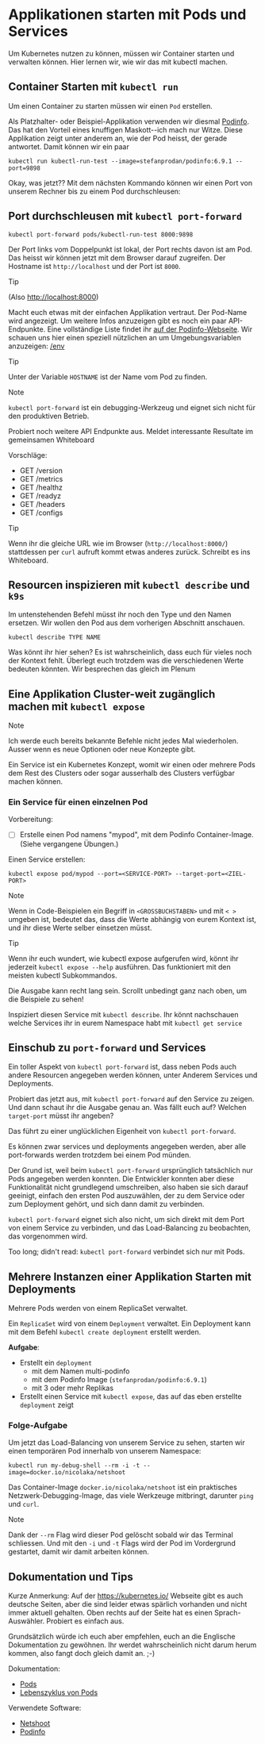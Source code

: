 # Applikationen starten mit Pods und Services

Um Kubernetes nutzen zu können, müssen wir Container starten und verwalten können. Hier lernen wir, wie wir das mit kubectl machen.

## Container Starten mit `kubectl run`

Um einen Container zu starten müssen wir einen `Pod` erstellen. 

Als Platzhalter- oder Beispiel-Applikation verwenden wir diesmal [Podinfo](https://github.com/stefanprodan/podinfo). Das hat den Vorteil eines knuffigen Maskott--ich mach nur Witze. Diese Applikation zeigt unter anderem an, wie der Pod heisst, der gerade antwortet. Damit können wir ein paar 

```shell
kubectl run kubectl-run-test --image=stefanprodan/podinfo:6.9.1 --port=9898
```

Okay, was jetzt?? Mit dem nächsten Kommando können wir einen Port von unserem Rechner bis zu einem Pod durchschleusen:

## Port durchschleusen mit `kubectl port-forward`

```shell
kubectl port-forward pods/kubectl-run-test 8000:9898
```

Der Port links vom Doppelpunkt ist lokal, der Port rechts davon ist am Pod. Das heisst wir können jetzt mit dem Browser darauf zugreifen. Der Hostname ist `http://localhost` und der Port ist `8000`. 

> [!TIP]
> (Also [http://localhost:8000](http://localhost:8000))

Macht euch etwas mit der einfachen Applikation vertraut. Der Pod-Name wird angezeigt. Um weitere Infos anzuzeigen gibt es noch ein paar API-Endpunkte. Eine vollständige Liste findet ihr [auf der Podinfo-Webseite](https://github.com/stefanprodan/podinfo). Wir schauen uns hier einen speziell nützlichen an um Umgebungsvariablen anzuzeigen: [/env](http://localhost:8000/env)

> [!TIP]
> Unter der Variable `HOSTNAME` ist der Name vom Pod zu finden.

> [!NOTE]
> `kubectl port-forward` ist ein debugging-Werkzeug und eignet sich nicht für den produktiven Betrieb.

Probiert noch weitere API Endpunkte aus. Meldet interessante Resultate im gemeinsamen Whiteboard

Vorschläge:
- GET /version
- GET /metrics
- GET /healthz
- GET /readyz
- GET /headers
- GET /configs

> [!TIP]
> Wenn ihr die gleiche URL wie im Browser (`http://localhost:8000/`) stattdessen per `curl` aufruft kommt etwas anderes zurück. Schreibt es ins Whiteboard.

## Resourcen inspizieren mit `kubectl describe` und `k9s`

Im untenstehenden Befehl müsst ihr noch den Type und den Namen ersetzen. Wir wollen den Pod aus dem vorherigen Abschnitt anschauen. 

```shell
kubectl describe TYPE NAME
```

Was könnt ihr hier sehen? Es ist wahrscheinlich, dass euch für vieles noch der Kontext fehlt. Überlegt euch trotzdem was die verschiedenen Werte bedeuten könnten. Wir besprechen das gleich im Plenum


## Eine Applikation Cluster-weit zugänglich machen mit `kubectl expose`


> [!NOTE]
> Ich werde euch bereits bekannte Befehle nicht jedes Mal wiederholen. 
> Ausser wenn es neue Optionen oder neue Konzepte gibt.


Ein Service ist ein Kubernetes Konzept, womit wir einen oder mehrere Pods dem Rest des Clusters oder sogar ausserhalb des Clusters verfügbar machen können.

### Ein Service für einen einzelnen Pod

Vorbereitung: 

- [ ] Erstelle einen Pod namens "mypod", mit dem Podinfo Container-Image. (Siehe vergangene Übungen.)

Einen Service erstellen:

```shell
kubectl expose pod/mypod --port=<SERVICE-PORT> --target-port=<ZIEL-PORT>
```

> [!NOTE]
> Wenn in Code-Beispielen ein Begriff in `<GROSSBUCHSTABEN>` und mit `< >` umgeben ist, bedeutet das, dass 
> die Werte abhängig von eurem Kontext ist, und ihr diese Werte selber einsetzen müsst.


> [!TIP]
> Wenn ihr euch wundert, wie kubectl expose aufgerufen wird, 
> könnt ihr jederzeit `kubectl expose --help` ausführen. 
> Das funktioniert mit den meisten kubectl Subkommandos.
>
> Die Ausgabe kann recht lang sein. Scrollt unbedingt ganz 
> nach oben, um die Beispiele zu sehen!

Inspiziert diesen Service mit `kubectl describe`. Ihr könnt nachschauen welche Services ihr in eurem Namespace habt mit `kubectl get service`


## Einschub zu `port-forward` und Services

Ein toller Aspekt von `kubectl port-forward` ist, dass neben Pods auch andere Resourcen angegeben werden können, unter Anderem Services und Deployments.

Probiert das jetzt aus, mit `kubectl port-forward` auf den Service zu zeigen. Und dann schaut ihr die Ausgabe genau an. Was fällt euch auf? Welchen `target-port` müsst ihr angeben?

Das führt zu einer unglücklichen Eigenheit von `kubectl port-forward`. 

Es können zwar services und deployments angegeben werden, aber alle port-forwards werden 
trotzdem bei einem Pod münden.

Der Grund ist, weil beim `kubectl port-forward` ursprünglich tatsächlich nur Pods angegeben werden konnten. 
Die Entwickler konnten aber diese Funktionalität nicht grundlegend umschreiben, also haben sie
sich darauf geeinigt, einfach den ersten Pod auszuwählen, der zu dem Service oder zum Deployment gehört, und
sich dann damit zu verbinden. 

`kubectl port-forward` eignet sich also nicht, um sich direkt mit dem Port von einem Service zu verbinden, und das Load-Balancing zu beobachten, das vorgenommen wird.

Too long; didn't read: `kubectl port-forward` verbindet sich nur mit Pods. 


## Mehrere Instanzen einer Applikation Starten mit Deployments

Mehrere Pods werden von einem ReplicaSet verwaltet.

Ein `ReplicaSet` wird von einem `Deployment` verwaltet. Ein Deployment kann mit dem Befehl `kubectl create deployment` erstellt werden. 

**Aufgabe**:

- Erstellt ein `deployment`
  - mit dem Namen multi-podinfo
  - mit dem Podinfo Image (`stefanprodan/podinfo:6.9.1`)
  - mit 3 oder mehr Replikas
- Erstellt einen Service mit `kubectl expose`, das auf das eben erstellte `deployment` zeigt


### Folge-Aufgabe

Um jetzt das Load-Balancing von unserem Service zu sehen, starten wir einen temporären Pod innerhalb von unserem Namespace:

```shell
kubectl run my-debug-shell --rm -i -t --image=docker.io/nicolaka/netshoot
```

Das Container-Image `docker.io/nicolaka/netshoot` ist ein praktisches Netzwerk-Debugging-Image, das viele Werkzeuge mitbringt, darunter `ping` und `curl`. 

> [!NOTE]
> Dank der `--rm` Flag wird dieser Pod gelöscht sobald wir das Terminal schliessen. Und mit den `-i` und `-t` Flags wird der Pod im Vordergrund gestartet, damit wir damit arbeiten können.


## Dokumentation und Tips

Kurze Anmerkung: Auf der https://kubernetes.io/ Webseite gibt es auch deutsche Seiten, aber die sind leider etwas spärlich vorhanden und nicht immer aktuell gehalten. Oben rechts auf der Seite hat es einen Sprach-Auswähler. Probiert es einfach aus.

Grundsätzlich würde ich euch aber empfehlen, euch an die Englische Dokumentation zu gewöhnen. Ihr werdet wahrscheinlich nicht darum herum kommen, also fangt doch gleich damit an. ;-)

Dokumentation:
- [Pods](https://kubernetes.io/docs/concepts/workloads/pods/)
- [Lebenszyklus von Pods](https://kubernetes.io/docs/concepts/workloads/pods/pod-lifecycle/)

Verwendete Software:
- [Netshoot](https://github.com/nicolaka/netshoot)
- [Podinfo](https://github.com/stefanprodan/podinfo)